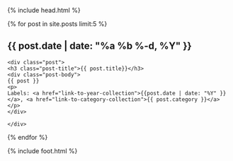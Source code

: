 {% include head.html %}

{% for post in site.posts limit:5 %}
    <h2 class="date-header">{{ post.date | date: "%a %b %-d, %Y" }}</h2>

    <div class="post">
    <h3 class="post-title">{{ post.title}}</h3>
    <div class="post-body">
    {{ post }}
    <p>
    Labels: <a href="link-to-year-collection">{{post.date | date: "%Y" }}</a>, <a href="link-to-category-collection">{{ post.category }}</a>
    </p>
    </div>

<!-- omit post footer with permalink, for now

    <p class="post-footer">
      <em>posted at <a href="{{ post.url }}" title="permanent link">time</a></em>
    </p>

-->
    </div>
{% endfor %}

{% include foot.html %}
